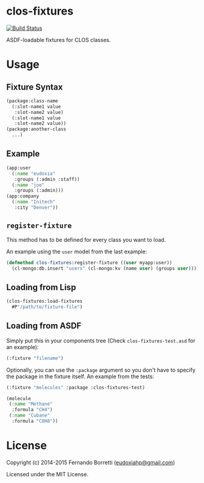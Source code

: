 # clos-fixtures

[![Build Status](https://travis-ci.org/eudoxia0/clos-fixtures.svg?branch=master)](https://travis-ci.org/eudoxia0/clos-fixtures)

ASDF-loadable fixtures for CLOS classes.

# Usage

## Fixture Syntax

```lisp
(package:class-name
  (:slot-name1 value
   :slot-name2 value)
  (:slot-name1 value
   :slot-name2 value))
(package:another-class
  ...)
```

## Example

```lisp
(app:user
  (:name "eudoxia"
   :groups (:admin :staff))
  (:name "joe"
   :groups (:admin)))
(app:company
  (:name "Initech"
   :city "Denver"))
```

## `register-fixture`

This method has to be defined for every class you want to load.

An example using the `user` model from the last example:

```lisp
(defmethod clos-fixtures:register-fixture ((user myapp:user))
  (cl-mongo:db.insert "users" (cl-mongo:kv (name user) (groups user))))
```

## Loading from Lisp

```lisp
(clos-fixtures:load-fixtures
  #P"/path/to/fixture-file")
```

## Loading from ASDF

Simply put this in your components tree (Check `clos-fixtures-test.asd` for an example):

```lisp
(:fixture "filename")
```

Optionally, you can use the `:package` argument so you don't have to specify the
package in the fixture itself. An example from the tests:

```lisp
(:fixture "molecules" :package :clos-fixtures-test)
```

```lisp
(molecule
 (:name "Methane"
  :formula "CH4")
 (:name "Cubane"
  :formula "C8H8"))
```

# License

Copyright (c) 2014-2015 Fernando Borretti (eudoxiahp@gmail.com)

Licensed under the MIT License.
